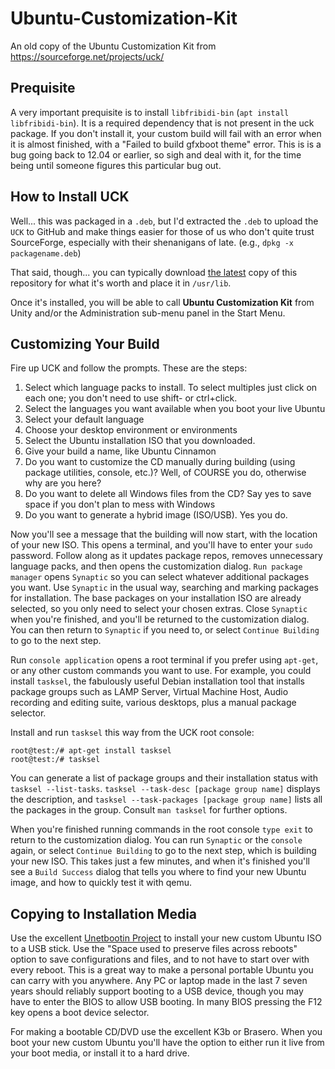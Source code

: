 # Ubuntu-Customization-Kit
An old copy of the Ubuntu Customization Kit from https://sourceforge.net/projects/uck/

## Prequisite

A very important prequisite is to install `libfribidi-bin` (`apt install libfribidi-bin`). It is a required dependency that is not present in the uck package. If you don't install it, your custom build will fail with an error when it is almost finished, with a "Failed to build gfxboot theme" error. This is is a bug going back to 12.04 or earlier, so sigh and deal with it, for the time being until someone figures this particular bug out.

## How to Install UCK

Well... this was packaged in a `.deb`, but I'd extracted the `.deb` to upload the `UCK` to GitHub and make things easier for those of us who don't quite trust SourceForge, especially with their shenanigans of late. (e.g., `dpkg -x packagename.deb`)

That said, though... you can typically download [the latest](https://github.com/KeiroD/Ubuntu-Customization-Kit/archive/master.zip) copy of this repository for what it's worth and place it in `/usr/lib`.

Once it's installed, you will be able to call **Ubuntu Customization Kit** from Unity and/or the Administration sub-menu panel in the Start Menu.

## Customizing Your Build

Fire up UCK and follow the prompts. These are the steps:

1. Select which language packs to install. To select multiples just click on each one; you don't need to use shift- or ctrl+click.
2. Select the languages you want available when you boot your live Ubuntu
3. Select your default language
4. Choose your desktop environment or environments
5. Select the Ubuntu installation ISO that you downloaded.
6. Give your build a name, like Ubuntu Cinnamon
7. Do you want to customize the CD manually during building (using package utilities, console, etc.)? Well, of COURSE you do, otherwise why are you here?
8. Do you want to delete all Windows files from the CD? Say yes to save space if you don't plan to mess with Windows
9. Do you want to generate a hybrid image (ISO/USB). Yes you do.
 

Now you'll see a message that the building will now start, with the location of your new ISO. This opens a terminal, and you'll have to enter your `sudo` password. Follow along as it updates package repos, removes unnecessary language packs, and then opens the customization dialog. `Run package manager` opens `Synaptic` so you can select whatever additional packages you want. Use `Synaptic` in the usual way, searching and marking packages for installation. The base packages on your installation ISO are already selected, so you only need to select your chosen extras. Close `Synaptic` when you're finished, and you'll be returned to the customization dialog. You can then return to `Synaptic` if you need to, or select `Continue Building` to go to the next step.

Run `console application` opens a root terminal if you prefer using `apt-get`, or any other custom commands you want to use. For example, you could install `tasksel`, the fabulously useful Debian installation tool that installs package groups such as LAMP Server, Virtual Machine Host, Audio recording and editing suite, various desktops, plus a manual package selector.

Install and run `tasksel` this way from the UCK root console:

```
root@test:/# apt-get install tasksel
root@test:/# tasksel
```

You can generate a list of package groups and their installation status with `tasksel --list-tasks`. `tasksel --task-desc [package group name]` displays the description, and `tasksel --task-packages [package group name]` lists all the packages in the group. Consult `man tasksel` for further options.

When you're finished running commands in the root console `type exit` to return to the customization dialog. You can run `Synaptic` or the `console` again, or select `Continue Building` to go to the next step, which is building your new ISO. This takes just a few minutes, and when it's finished you'll see a `Build Success` dialog that tells you where to find your new Ubuntu image, and how to quickly test it with qemu.

## Copying to Installation Media

Use the excellent [Unetbootin Project](http://unetbootin.sourceforge.net/) to install your new custom Ubuntu ISO to a USB stick. Use the "Space used to preserve files across reboots" option to save configurations and files, and to not have to start over with every reboot. This is a great way to make a personal portable Ubuntu you can carry with you anywhere. Any PC or laptop made in the last 7 seven years should reliably support booting to a USB device, though you may have to enter the BIOS to allow USB booting. In many BIOS pressing the F12 key opens a boot device selector.

For making a bootable CD/DVD use the excellent K3b or Brasero. When you boot your new custom Ubuntu you'll have the option to either run it live from your boot media, or install it to a hard drive.
